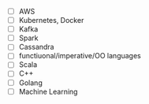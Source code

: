 - [ ] AWS
- [ ] Kubernetes, Docker
- [ ] Kafka
- [ ] Spark
- [ ] Cassandra
- [ ] functiuonal/imperative/OO languages
- [ ] Scala
- [ ]  C++
- [ ] Golang
- [ ] Machine Learning

